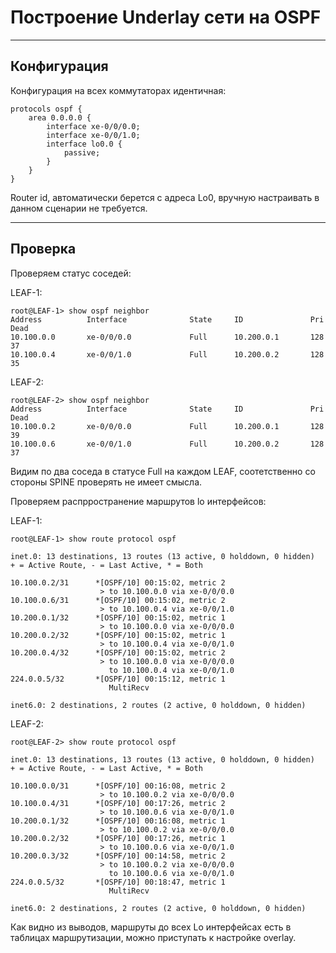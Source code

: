 # Построение Underlay сети на OSPF
---
## Конфигурация

Конфигурация на всех коммутаторах идентичная:
```
protocols ospf {
    area 0.0.0.0 {
        interface xe-0/0/0.0;
        interface xe-0/0/1.0;
        interface lo0.0 {
            passive;
        }
    }
}
```
Router id, автоматически берется с адреса Lo0, вручную настраивать в данном сценарии не требуется.

---
## Проверка

Проверяем статус соседей:

LEAF-1:
```
root@LEAF-1> show ospf neighbor 
Address          Interface              State     ID               Pri  Dead
10.100.0.0       xe-0/0/0.0             Full      10.200.0.1       128    37
10.100.0.4       xe-0/0/1.0             Full      10.200.0.2       128    35
```
LEAF-2:
```
root@LEAF-2> show ospf neighbor 
Address          Interface              State     ID               Pri  Dead
10.100.0.2       xe-0/0/0.0             Full      10.200.0.1       128    39
10.100.0.6       xe-0/0/1.0             Full      10.200.0.2       128    37
```
Видим по два соседа в статусе Full на каждом LEAF, соотетственно со стороны SPINE проверять не имеет смысла.

Проверяем распрространение маршрутов lo интерфейсов:

LEAF-1:
```
root@LEAF-1> show route protocol ospf 

inet.0: 13 destinations, 13 routes (13 active, 0 holddown, 0 hidden)
+ = Active Route, - = Last Active, * = Both

10.100.0.2/31      *[OSPF/10] 00:15:02, metric 2
                    > to 10.100.0.0 via xe-0/0/0.0
10.100.0.6/31      *[OSPF/10] 00:15:02, metric 2
                    > to 10.100.0.4 via xe-0/0/1.0
10.200.0.1/32      *[OSPF/10] 00:15:02, metric 1
                    > to 10.100.0.0 via xe-0/0/0.0
10.200.0.2/32      *[OSPF/10] 00:15:02, metric 1
                    > to 10.100.0.4 via xe-0/0/1.0
10.200.0.4/32      *[OSPF/10] 00:15:02, metric 2
                    > to 10.100.0.0 via xe-0/0/0.0
                      to 10.100.0.4 via xe-0/0/1.0
224.0.0.5/32       *[OSPF/10] 00:15:12, metric 1
                      MultiRecv

inet6.0: 2 destinations, 2 routes (2 active, 0 holddown, 0 hidden)
```
LEAF-2:
```
root@LEAF-2> show route protocol ospf   

inet.0: 13 destinations, 13 routes (13 active, 0 holddown, 0 hidden)
+ = Active Route, - = Last Active, * = Both

10.100.0.0/31      *[OSPF/10] 00:16:08, metric 2
                    > to 10.100.0.2 via xe-0/0/0.0
10.100.0.4/31      *[OSPF/10] 00:17:26, metric 2
                    > to 10.100.0.6 via xe-0/0/1.0
10.200.0.1/32      *[OSPF/10] 00:16:08, metric 1
                    > to 10.100.0.2 via xe-0/0/0.0
10.200.0.2/32      *[OSPF/10] 00:17:26, metric 1
                    > to 10.100.0.6 via xe-0/0/1.0
10.200.0.3/32      *[OSPF/10] 00:14:58, metric 2
                    > to 10.100.0.2 via xe-0/0/0.0
                      to 10.100.0.6 via xe-0/0/1.0
224.0.0.5/32       *[OSPF/10] 00:18:47, metric 1
                      MultiRecv

inet6.0: 2 destinations, 2 routes (2 active, 0 holddown, 0 hidden)
```

Как видно из выводов, маршруты до всех Lo интерфейсах есть в таблицах маршрутизации, можно приступать к настройке overlay.
